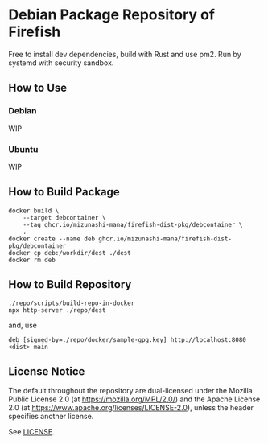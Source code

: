 # Debian Package Repository of Firefish

Free to install dev dependencies, build with Rust and use pm2. Run by systemd with security sandbox.

## How to Use

### Debian

WIP

### Ubuntu

WIP

## How to Build Package

```
docker build \
    --target debcontainer \
    --tag ghcr.io/mizunashi-mana/firefish-dist-pkg/debcontainer \
    .
docker create --name deb ghcr.io/mizunashi-mana/firefish-dist-pkg/debcontainer
docker cp deb:/workdir/dest ./dest
docker rm deb
```

## How to Build Repository

```
./repo/scripts/build-repo-in-docker
npx http-server ./repo/dest
```

and, use

```
deb [signed-by=./repo/docker/sample-gpg.key] http://localhost:8080 <dist> main
```

## License Notice

The default throughout the repository are dual-licensed under the Mozilla Public License 2.0 (at https://mozilla.org/MPL/2.0/) and the Apache License 2.0 (at https://www.apache.org/licenses/LICENSE-2.0), unless the header specifies another license.

See [LICENSE](./LICENSE).
